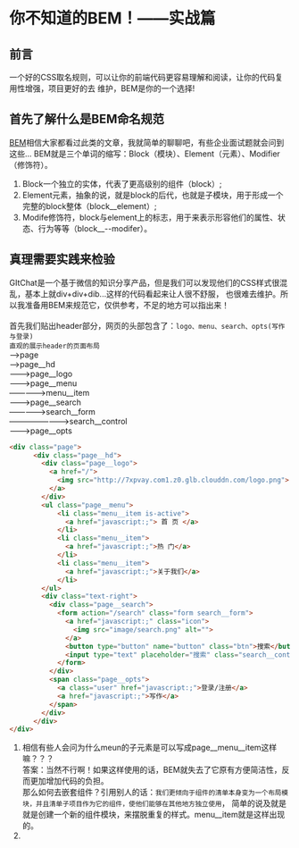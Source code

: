 # 你不知道的BEM！——实战篇
## 前言
一个好的CSS取名规则，可以让你的前端代码更容易理解和阅读，让你的代码复用性增强，项目更好的去
维护，BEM是你的一个选择!

## 首先了解什么是BEM命名规范
[BEM](http://en.bem.info/)相信大家都看过此类的文章，我就简单的聊聊吧，有些企业面试题就会问到这些...
BEM就是三个单词的缩写：Block（模块）、Element（元素）、Modifier（修饰符）。
1. Block一个独立的实体，代表了更高级别的组件（block）;
2. Element元素，抽象的说，就是block的后代，也就是子模块，用于形成一个完整的block整体（block__element）;
3. Modife修饰符，block与element上的标志，用于来表示形容他们的属性、状态、行为等等（block__--modifer）。

## 真理需要实践来检验
GItChat是一个基于微信的知识分享产品，但是我们可以发现他们的CSS样式很混乱，基本上就div+div+dib...这样的代码看起来让人很不舒服，
也很难去维护。所以我准备用BEM来规范它，仅供参考，不足的地方可以指出来！ <br><br>
首先我们贴出header部分，网页的头部包含了：`logo、menu、search、opts(写作与登录)` <br>
`直观的展示header的页面布局`<br>
—>page <br>
——>page__hd <br>
———>page__logo <br>
———>page__menu <br>
—————>menu__item <br>
———>page__search  <br>
—————>search__form <br> 
————————>search__control <br>
———>page__opts

    
```html
<div class="page">
      <div class="page__hd">
        <div class="page__logo">
          <a href="/">
            <img src="http://7xpvay.com1.z0.glb.clouddn.com/logo.png">
          </a>
        </div>
        <ul class="page__menu">
            <li class="menu__item is-active">
              <a href="javascript:;"> 首 页 </a>
            </li>
            <li class="menu__item">
              <a href="javascript:;">热 门</a>
            </li>
            <li class="menu__item">
              <a href="javascript:;">关于我们</a>
            </li>
        </ul>
        <div class="text-right">
          <div class="page__search">
            <form action="/search" class="form search__form">
              <a href="javascript:;" class="icon">
                <img src="image/search.png" alt="">
              </a>
              <button type="button" name="button" class="btn">搜索</button>
              <input type="text" placeholder="搜索" class="search__control">
            </form>
          </div>
          <span class="page__opts">
            <a class="user" href="javascript:;">登录/注册</a>
            <a href="javascript:;">写作</a>
          </span>
        </div>
      </div>
</div>       
```
1. 相信有些人会问为什么meun的子元素是可以写成page__menu__item这样嘛？？？ <br>
答案：当然不行啊！如果这样使用的话，BEM就失去了它原有方便简洁性，反而更加增加代码的负担。 <br>
那么如何去嵌套组件？引用别人的话：`我们更倾向于组件的清单本身变为一个布局模块，并且清单子项目作为它的组件，使他们能够在其他地方独立使用`，
简单的说及就是就是创建一个新的组件模块，来摆脱重复的样式。menu__item就是这样出现的。
2. 
